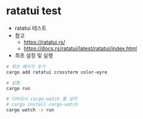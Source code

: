 # ratatui test

- ratatui 테스트
- 참고
  - <https://ratatui.rs/>
  - <https://docs.rs/ratatui/latest/ratatui/index.html>
- 최초 설정 및 실행

```bash
# 최초 패키지 추가
cargo add ratatui crossterm color-eyre

# 실행
cargo run

# 디버깅시 cargo-watch 툴 설치
# cargo install cargo-watch
cargo watch -x run
```

